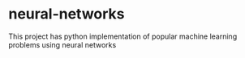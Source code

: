# neural-networks
This project has python implementation of popular machine learning problems using neural networks
